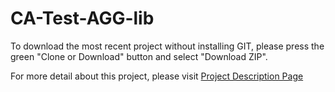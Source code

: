 # CA-Test-AGG-lib

To download the most recent project without installing GIT, please press the green "Clone or Download" button and select "Download ZIP".

For more detail about this project, please visit <a href="http://tibbo.com/programmable/applications/examples/agg_lib_test.html" target="_blank">Project Description Page</a>
